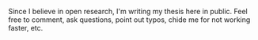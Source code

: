 Since I believe in open research, I'm writing my thesis here in public.  Feel free to comment, ask questions, point out typos, chide me for not working faster, etc.
